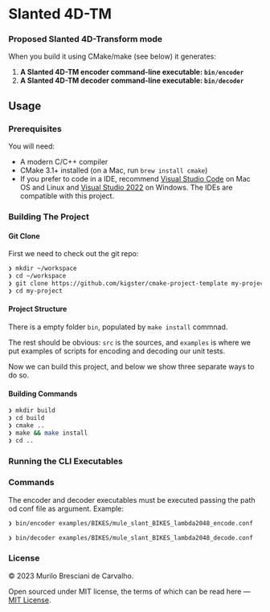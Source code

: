# Slanted 4D-TM

### Proposed Slanted 4D-Transform mode

 When you build it using CMake/make (see below) it generates:

 1. **A Slanted 4D-TM encoder command-line executable: `bin/encoder`**
 2. **A Slanted 4D-TM decoder command-line executable: `bin/decoder`**


## Usage

### Prerequisites

You will need:

 * A modern C/C++ compiler
 * CMake 3.1+ installed (on a Mac, run `brew install cmake`)
 * If you prefer to code in a IDE, recommend [Visual Studio Code](https://code.visualstudio.com/) on Mac OS and Linux and [Visual Studio 2022](https://visualstudio.microsoft.com/) on Windows. The IDEs are compatible with this project.

### Building The Project

#### Git Clone

First we need to check out the git repo:

```bash
❯ mkdir ~/workspace
❯ cd ~/workspace
❯ git clone https://github.com/kigster/cmake-project-template my-project
❯ cd my-project
```

#### Project Structure

There is a empty folder  `bin`, populated by `make install` commnad.

The rest should be obvious: `src` is the sources, and `examples` is where we put examples of scripts for encoding and decoding our unit tests.

Now we can build this project, and below we show three separate ways to do so.

#### Building Commands

```bash
❯ mkdir build
❯ cd build
❯ cmake ..
❯ make && make install
❯ cd ..
```

### Running the CLI Executables

### Commands 

The encoder and decoder executables must be executed passing the path od conf file as argument. 
Example:

```bash
❯ bin/encoder examples/BIKES/mule_slant_BIKES_lambda2048_encode.conf

❯ bin/decoder examples/BIKES/mule_slant_BIKES_lambda2048_decode.conf

```

### License

&copy; 2023 Murilo Bresciani de Carvalho.

Open sourced under MIT license, the terms of which can be read here — [MIT License](http://opensource.org/licenses/MIT).

